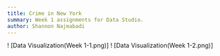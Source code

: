 ```yaml
---
title: Crime in New York
summary: Week 1 assignments for Data Studio.
author: Shannon Najmabadi
---
```


! [Data Visualization(Week 1-1.png)]
! [Data Visualization(Week 1-2.png)]
